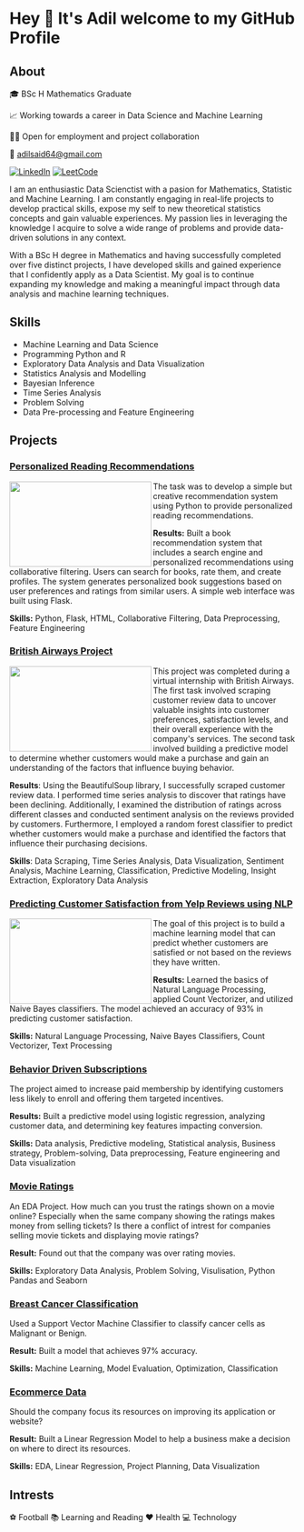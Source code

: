 # Hey 👋 It's Adil welcome to my GitHub Profile

## About

🎓 BSc H Mathematics Graduate

📈 Working towards a career in Data Science and Machine Learning

🙋🏽 Open for employment and project collaboration

📧 adilsaid64@gmail.com

<a href="https://www.linkedin.com/in/adil-s64/" target="_blank"><img src="https://img.shields.io/badge/LinkedIn-%230077B5.svg?&style=flat-square&logo=linkedin&logoColor=white" alt="LinkedIn"></a>
[![LeetCode](https://img.shields.io/badge/LeetCode-%23FFA116.svg?&style=flat-square&logo=leetcode&logoColor=white)](https://leetcode.com/adilsaid64/)


I am an enthusiastic Data Scienctist with a pasion for Mathematics, Statistic and Machine Learning. I am constantly engaging in real-life projects to develop practical skills, expose my self to new theoretical statistics concepts and gain valuable experiences. My passion lies in leveraging the knowledge I acquire to solve a wide range of problems and provide data-driven solutions in any context.

With a BSc H degree in Mathematics and having successfully completed over five distinct projects, I have developed skills and gained experience that I confidently apply as a Data Scientist. My goal is to continue expanding my knowledge and making a meaningful impact through data analysis and machine learning techniques.


## Skills

- Machine Learning and Data Science
- Programming Python and R
- Exploratory Data Analysis and Data Visualization
- Statistics Analysis and Modelling 
- Bayesian Inference
- Time Series Analysis
- Problem Solving
- Data Pre-processing and Feature Engineering

## Projects

### [Personalized Reading Recommendations](https://github.com/adilsaid64/book-rec-system)

<img align="left" width="250" height="150" src="https://libreshot.com/wp-content/uploads/2016/07/books.jpg">

The task was to develop a simple but creative recommendation system using Python to provide personalized reading recommendations.

**Results:** Built a book recommendation system that includes a search engine and personalized recommendations using collaborative filtering. Users can search for books, rate them, and create profiles. The system generates personalized book suggestions based on user preferences and ratings from similar users. A simple web interface was built using Flask.

**Skills:** Python, Flask, HTML, Collaborative Filtering, Data Preprocessing, Feature Engineering


### [British Airways Project](https://github.com/adilsaid64/british-airways-project)

<img align="left" width="250" height="150" src="https://i.pinimg.com/736x/ee/fe/bd/eefebd4aa1b6e0e61fa5d2e206f1e946.jpg">

This project was completed during a virtual internship with British Airways. The first task involved scraping customer review data to uncover valuable insights into customer preferences, satisfaction levels, and their overall experience with the company's services. The second task involved building a predictive model to determine whether customers would make a purchase and gain an understanding of the factors that influence buying behavior.

**Results**: Using the BeautifulSoup library, I successfully scraped customer review data. I performed time series analysis to discover that ratings have been declining. Additionally, I examined the distribution of ratings across different classes and conducted sentiment analysis on the reviews provided by customers. Furthermore, I employed a random forest classifier to predict whether customers would make a purchase and identified the factors that influence their purchasing decisions.

**Skills**: Data Scraping, Time Series Analysis, Data Visualization, Sentiment Analysis, Machine Learning, Classification, Predictive Modeling, Insight Extraction, Exploratory Data Analysis

### [Predicting Customer Satisfaction from Yelp Reviews using NLP](https://github.com/adilsaid64/yelp-reviews)

<img align="left" width="250" height="150" src="https://www.pngitem.com/pimgs/m/42-422198_yelp-reviews-hd-png-download.png">

The goal of this project is to build a machine learning model that can predict whether customers are satisfied or not based on the reviews they have written.

**Results:** Learned the basics of Natural Language Processing, applied Count Vectorizer, and utilized Naive Bayes classifiers. The model achieved an accuracy of 93% in predicting customer satisfaction.

**Skills:** Natural Language Processing, Naive Bayes Classifiers, Count Vectorizer, Text Processing

### [Behavior Driven Subscriptions](https://github.com/adilsaid64/behavior-driven-subscriptions)

The project aimed to increase paid membership by identifying customers less likely to enroll and offering them targeted incentives.

**Results:** Built a predictive model using logistic regression, analyzing customer data, and determining key features impacting conversion.

**Skills:** Data analysis, Predictive modeling, Statistical analysis, Business strategy, Problem-solving, Data preprocessing, Feature engineering and Data visualization

### [Movie Ratings](https://github.com/adilsaid64/Data-Science-and-Machine-Learning-Portfolio/blob/main/Python%20for%20Machine%20Learning%20&%20Data%20Science%20Masterclass/Movie%20Rating)

An EDA Project. How much can you trust the ratings shown on a movie online? Especially when the same company showing the ratings makes money from selling tickets? Is there a conflict of intrest for companies selling movie tickets and displaying movie ratings?

**Result:** Found out that the company was over rating movies.
 
**Skills:** Exploratory Data Analysis, Problem Solving, Visulisation, Python Pandas and Seaborn

### [Breast Cancer Classification](https://github.com/adilsaid64/breast-cancer-classification)

Used a Support Vector Machine Classifier to classify cancer cells as Malignant or Benign.

**Result:** Built a model that achieves 97% accuracy.

**Skills:** Machine Learning, Model Evaluation, Optimization, Classification


### [Ecommerce Data](https://github.com/adilsaid64/ecommerce-data)

Should the company focus its resources on improving its application or website?

**Result:** Built a Linear Regression Model to help a business make a decision on where to direct its resources.

**Skills:** EDA, Linear Regression, Project Planning, Data Visualization

## Intrests
⚽ Football
📚 Learning and Reading
❤️ Health
💻 Technology
